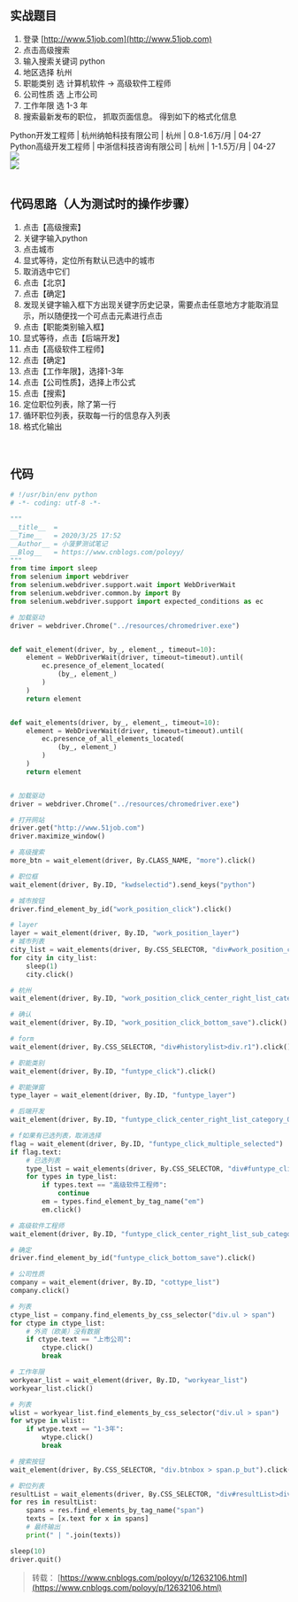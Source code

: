 
## **实战题目**
1. 登录 [http://www.51job.com](http://www.51job.com)
1. 点击高级搜索
1. 输入搜索关键词 python
1. 地区选择 杭州
1. 职能类别 选 计算机软件 -> 高级软件工程师
1. 公司性质 选 上市公司
1. 工作年限 选 1-3 年
1. 搜索最新发布的职位， 抓取页面信息。 得到如下的格式化信息

Python开发工程师 | 杭州纳帕科技有限公司 | 杭州 | 0.8-1.6万/月 | 04-27  
Python高级开发工程师 | 中浙信科技咨询有限公司 | 杭州 | 1-1.5万/月 | 04-27  
![](https://img2020.cnblogs.com/blog/1896874/202004/1896874-20200404153204134-1221596404.png)  
![](https://img2020.cnblogs.com/blog/1896874/202004/1896874-20200404153204066-1501201737.png)  
 

## 代码思路（人为测试时的操作步骤）

1. 点击【高级搜索】
1. 关键字输入python
1. 点击城市
1. 显式等待，定位所有默认已选中的城市
1. 取消选中它们
1. 点击【北京】
1. 点击【确定】
1. 发现关键字输入框下方出现关键字历史记录，需要点击任意地方才能取消显示，所以随便找一个可点击元素进行点击
1. 点击【职能类别输入框】
1. 显式等待，点击【后端开发】
1. 点击【高级软件工程师】
1. 点击【确定】
1. 点击【工作年限】，选择1-3年
1. 点击【公司性质】，选择上市公式
1. 点击【搜索】
1. 定位职位列表，除了第一行
1. 循环职位列表，获取每一行的信息存入列表
1. 格式化输出

 

## 代码
```python
# !/usr/bin/env python
# -*- coding: utf-8 -*-

"""
__title__  =
__Time__   = 2020/3/25 17:52
__Author__ = 小菠萝测试笔记
__Blog__   = https://www.cnblogs.com/poloyy/
"""
from time import sleep
from selenium import webdriver
from selenium.webdriver.support.wait import WebDriverWait
from selenium.webdriver.common.by import By
from selenium.webdriver.support import expected_conditions as ec

# 加载驱动
driver = webdriver.Chrome("../resources/chromedriver.exe")


def wait_element(driver, by_, element_, timeout=10):
    element = WebDriverWait(driver, timeout=timeout).until(
        ec.presence_of_element_located(
            (by_, element_)
        )
    )
    return element


def wait_elements(driver, by_, element_, timeout=10):
    element = WebDriverWait(driver, timeout=timeout).until(
        ec.presence_of_all_elements_located(
            (by_, element_)
        )
    )
    return element


# 加载驱动
driver = webdriver.Chrome("../resources/chromedriver.exe")

# 打开网站
driver.get("http://www.51job.com")
driver.maximize_window()

# 高级搜索
more_btn = wait_element(driver, By.CLASS_NAME, "more").click()

# 职位框
wait_element(driver, By.ID, "kwdselectid").send_keys("python")

# 城市按钮
driver.find_element_by_id("work_position_click").click()

# layer
layer = wait_element(driver, By.ID, "work_position_layer")
# 城市列表
city_list = wait_elements(driver, By.CSS_SELECTOR, "div#work_position_click_center_right_list_000000 table em.on")
for city in city_list:
    sleep(1)
    city.click()

# 杭州
wait_element(driver, By.ID, "work_position_click_center_right_list_category_000000_080200").click()

# 确认
wait_element(driver, By.ID, "work_position_click_bottom_save").click()

# form
wait_element(driver, By.CSS_SELECTOR, "div#historylist>div.r1").click()

# 职能类别
wait_element(driver, By.ID, "funtype_click").click()

# 职能弹窗
type_layer = wait_element(driver, By.ID, "funtype_layer")

# 后端开发
wait_element(driver, By.ID, "funtype_click_center_right_list_category_0100_0100").click()

# f如果有已选列表，取消选择
flag = wait_element(driver, By.ID, "funtype_click_multiple_selected")
if flag.text:
    # 已选列表
    type_list = wait_elements(driver, By.CSS_SELECTOR, "div#funtype_click_multiple_selected>span")
    for types in type_list:
        if types.text == "高级软件工程师":
            continue
        em = types.find_element_by_tag_name("em")
        em.click()

# 高级软件工程师
wait_element(driver, By.ID, "funtype_click_center_right_list_sub_category_each_0100_0106").click()

# 确定
driver.find_element_by_id("funtype_click_bottom_save").click()

# 公司性质
company = wait_element(driver, By.ID, "cottype_list")
company.click()

# 列表
ctype_list = company.find_elements_by_css_selector("div.ul > span")
for ctype in ctype_list:
    # 外资（欧美）没有数据
    if ctype.text == "上市公司":
        ctype.click()
        break

# 工作年限
workyear_list = wait_element(driver, By.ID, "workyear_list")
workyear_list.click()

# 列表
wlist = workyear_list.find_elements_by_css_selector("div.ul > span")
for wtype in wlist:
    if wtype.text == "1-3年":
        wtype.click()
        break

# 搜索按钮
wait_element(driver, By.CSS_SELECTOR, "div.btnbox > span.p_but").click()

# 职位列表
resultList = wait_elements(driver, By.CSS_SELECTOR, "div#resultList>div.el")[1:]
for res in resultList:
    spans = res.find_elements_by_tag_name("span")
    texts = [x.text for x in spans]
    # 最终输出
    print(" | ".join(texts))

sleep(10)
driver.quit()

```

> 转载： [https://www.cnblogs.com/poloyy/p/12632106.html](https://www.cnblogs.com/poloyy/p/12632106.html)

